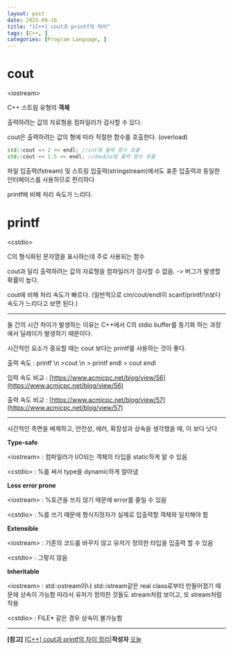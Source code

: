 ```yaml
---
layout: post
date: 2023-09-16
title: "[C++] cout과 printf의 차이"
tags: [C++, ]
categories: [Program Language, ]
---
```


# cout


\<iostream\>


C++ 스트림 유형의 **객체**


출력하려는 값의 자료형을 컴파일러가 검사할 수 있다.


cout은 출력하려는 값의 형에 따라 적절한 함수를 호출한다. (overload)


```c++
std::cout << 2 << endl; //int형 출력 함수 호출
std::cout << 1.5 << endl; //double형 출력 함수 호출
```


파일 입출력(fstream) 및 스트링 입출력(stringstream)에서도 표준 입출력과 동일한 인터페이스를 사용하므로 편리하다


printf에 비해 처리 속도가 느리다.


# printf


\<cstdio\>


C의 형식화된 문자열을 표시하는데 주로 사용되는 함수


cout과 달리 출력하려는 값의 자료형을 컴파일러가 검사할 수 없음. -> 버그가 발생할 확률이 높다.


cout에 비해 처리 속도가 빠르다. (일반적으로 cin/cout/endl이 scanf/printf/\n보다 속도가 느리다고 보면 된다.)


---


둘 간의 시간 차이가 발생하는 이유는 C++에서 C의 stdio buffer를 동기화 하는 과정에서 딜레이가 발생하기 때문이다.


시간적인 요소가 중요할 때는 cout 보다는 printf를 사용하는 것이 좋다.


출력 속도 : printf \n >cout \n > printf endl > cout endl


입력 속도 비교 : [https://www.acmicpc.net/blog/view/56](https://www.acmicpc.net/blog/view/56)


출력 속도 비교 : [https://www.acmicpc.net/blog/view/57](https://www.acmicpc.net/blog/view/57)


---


시간적인 측면을 배제하고, 안전성, 에러, 확장성과 상속을 생각했을 때, <iostream>이 <cstdio>보다 낫다


**Type-safe**


\<iostream\> : 컴파일러가 I/O되는 객체의 타입을 static하게 알 수 있음


\<cstdio\> :  %를 써서 type을 dynamic하게 알아냄


**Less error prone**


\<iostream\> : %토큰을 쓰지 않기 때문에 error를 줄일 수 있음


\<cstdio\> : %를 쓰기 때문에 형식지정자가 실제로 입출력할 객체와 일치해야 함


**Extensible**


\<iostream\> : 기존의 코드를 바꾸지 않고 유저가 정의한 타입을 입출력 할 수 있음


\<cstdio\> : 그렇지 않음


**Inheritable**


\<iostream\> : std::ostream이나 std::istream같은 real class로부터 만들어졌기 때문에 상속이 가능함 따라서 유저가 정의한 것들도 stream처럼 보이고, 또 stream처럼 작용


\<cstdio\> : FILE* 같은 경우 상속이 불가능함


---


**[참고]** [[C++] cout과 printf의 차이 정리](https://blog.naver.com/view7186/222083168651)|**작성자** [오늘](https://blog.naver.com/view7186)

